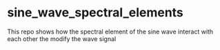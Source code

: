 # sine_wave_spectral_elements
This repo shows how the spectral element of the sine wave interact with each other the modify the wave signal

